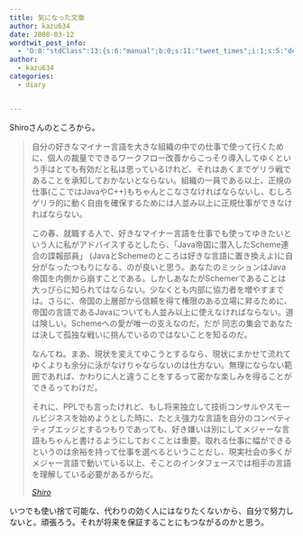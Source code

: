 ```yaml
---
title: 気になった文章
author: kazu634
date: 2008-03-12
wordtwit_post_info:
  - 'O:8:"stdClass":13:{s:6:"manual";b:0;s:11:"tweet_times";i:1;s:5:"delay";i:0;s:7:"enabled";i:1;s:10:"separation";s:2:"60";s:7:"version";s:3:"3.7";s:14:"tweet_template";b:0;s:6:"status";i:2;s:6:"result";a:0:{}s:13:"tweet_counter";i:2;s:13:"tweet_log_ids";a:1:{i:0;i:3813;}s:9:"hash_tags";a:0:{}s:8:"accounts";a:1:{i:0;s:7:"kazu634";}}'
author:
  - kazu634
categories:
  - diary


---
```

<div class="section">
<p>
    Shiroさんのところから。
</p>
  
<blockquote title="Shiro" cite="http://practical-scheme.net/wiliki/wiliki.cgi?Shiro">
<p>
      自分の好きなマイナー言語を大きな組織の中での仕事で使って行くために、個人の裁量でできるワークフロー改善からこっそり導入してゆくという手はとても有効だと私は思っているけれど、それはあくまでゲリラ戦であることを承知しておかないとならない。組織の一員である以上、正規の仕事(ここではJavaやC++)もちゃんとこなさなければならないし、むしろゲリラ的に動く自由を確保するためには人並み以上に正規仕事ができなければならない。
</p>
    
<p>
      この春、就職する人で、好きなマイナー言語を仕事でも使ってゆきたいという人に私がアドバイスするとしたら、「Java帝国に潜入したScheme連合の諜報部員」 (JavaとSchemeのところは好きな言語に置き換えよ)に自分がなったつもりになる、のが良いと思う。あなたのミッションはJava帝国を内側から崩すことである。しかしあなたがSchemerであることは大っぴらに知られてはならない。少なくとも内部に協力者を増やすまでは。さらに、帝国の上層部から信頼を得て権限のある立場に昇るために、帝国の言語であるJavaについても人並み以上に使えなければならない。道は険しい。Schemeへの愛が唯一の支えなのだ。だが 同志の集会であなたは決して孤独な戦いに挑んでいるのではないことを知るのだ。
</p>
    
<p>
      なんてね。まあ、現状を変えてゆこうとするなら、現状にまかせて流れてゆくよりも余分に泳がなけりゃならないのは仕方ない。無理にならない範囲であれば、かわりに人と違うことをするって密かな楽しみを得ることができるってわけだ。
</p>
    
<p>
      それに、PPLでも言ったけれど、もし将来独立して技術コンサルやスモールビジネスを始めようとした時に、たとえ強力な言語を自分のコンペティティブエッジとするつもりであっても、好き嫌いは別にしてメジャーな言語もちゃんと書けるようにしておくことは重要。取れる仕事に幅ができるというのは余裕を持って仕事を選べるということだし、現実社会の多くがメジャー言語で動いている以上、そことのインタフェースでは相手の言語を理解している必要があるからだ。
</p>
    
<p>
<cite><a href="http://practical-scheme.net/wiliki/wiliki.cgi?Shiro" onclick="__gaTracker('send', 'event', 'outbound-article', 'http://practical-scheme.net/wiliki/wiliki.cgi?Shiro', 'Shiro');" target="_blank">Shiro</a></cite>
</p>
</blockquote>
  
<p>
    いつでも使い捨て可能な、代わりの効く人にはなりたくないから、自分で努力しないと。頑張ろう。それが将来を保証することにもつながるのかと思う。
</p>
</div>

